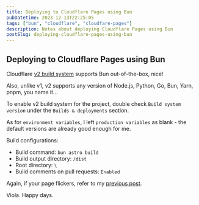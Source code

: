 ```yaml
---
title: Deploying to Cloudflare Pages using Bun
pubDatetime: 2023-12-13T22:25:05
tags: ["bun", "cloudflare", "cloudfare-pages"]
description: Notes about deploying Cloudflare Pages using Bun
postSlug: deploying-cloudflare-pages-using-bun
---
```


## Deploying to Cloudflare Pages using Bun

Cloudflare [v2 build system](https://developers.cloudflare.com/pages/platform/language-support-and-tools/#supported-languages-and-tools) supports Bun out-of-the-box, nice!

Also, unlike v1, v2 supports any version of Node.js, Python, Go, Bun, Yarn, pnpm, you name it...

To enable v2 build system for the project, double check `Build system version` under the `Builds & deployments` section.

As for `environment variables`, I left `production variables` as blank - the default versions are already good enough for me.

Build configurations:

- Build command: `bun astro build`
- Build output directory: `/dist`
- Root directory: `\`
- Build comments on pull requests: `Enabled`

Again, if your page flickers, refer to my [previous post](/posts/deploying-astro-astro-paper-cloudflare-pages-pnpm/).

Viola. Happy days.
